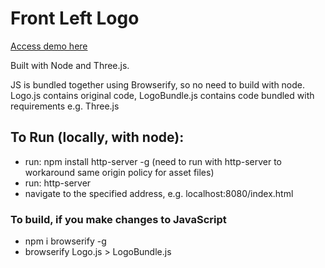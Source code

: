 # Front Left Logo

[Access demo here](https://front-left.github.io/fl-logo/index.html)

Built with Node and Three.js.

JS is bundled together using Browserify, so no need to build with node. Logo.js contains original code, LogoBundle.js contains code bundled with requirements e.g. Three.js

## To Run (locally, with node):

* run: npm install http-server -g (need to run with http-server to workaround same origin policy for asset files)
* run: http-server
* navigate to the specified address, e.g. localhost:8080/index.html

### To build, if you make changes to JavaScript

* npm i browserify -g
* browserify Logo.js > LogoBundle.js

